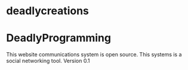 deadlycreations
===============
DeadlyProgramming
===============
This website communications system is open source.
This systems is a social networking tool.
Version 0.1
